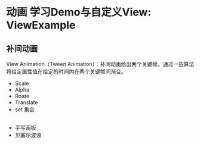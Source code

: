 # 动画 学习Demo与自定义View:  ViewExample

## 补间动画
 View Animation（Tween Animation）：补间动画给出两个关键帧，通过一些算法将给定属性值在给定的时间内在两个关键帧间渐变。
* Scale
* Alpha
* Roate
* Translate
* set 集合

##
* 手写画板
* 贝塞尔波浪